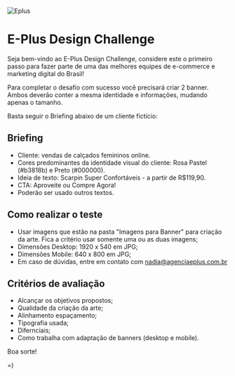 ![Eplus](https://www.agenciaeplus.com.br/wp-content/themes/eplus/images/agencia-eplus-n-logo.png)

# E-Plus Design Challenge

Seja bem-vindo ao E-Plus Design Challenge, considere este o primeiro passo para fazer parte de uma das melhores equipes de e-commerce e marketing digital do Brasil!

Para completar o desafio com sucesso você precisará criar 2 banner.
Ambos deverão conter a mesma identidade e informações, mudando apenas o tamanho.

Basta seguir o Briefing abaixo de um cliente fictício:


## Briefing

- Cliente: vendas de calçados femininos online.
- Cores predominantes da identidade visual do cliente: Rosa Pastel (#b3818b) e Preto (#000000).
- Ideia de texto: Scarpin Super Confortáveis - a partir de R$119,90.
- CTA: Aproveite ou Compre Agora!
- Poderão ser usado outros textos.


## Como realizar o teste

- Usar imagens que estão na pasta "Imagens para Banner" para criação da arte. Fica a critério usar somente uma ou as duas imagens;
- Dimensões Desktop: 1920 x 540 em JPG;
- Dimensões Mobile: 640 x 800 em JPG;
- Em caso de dúvidas, entre em contato com nadia@agenciaeplus.com.br


## Critérios de avaliação

- Alcançar os objetivos propostos;
- Qualidade da criação da arte;
- Alinhamento espaçamento;
- Tipografia usada;
- Difernciais;
- Como trabalha com adaptação de banners (desktop e mobile).


Boa sorte!

=)